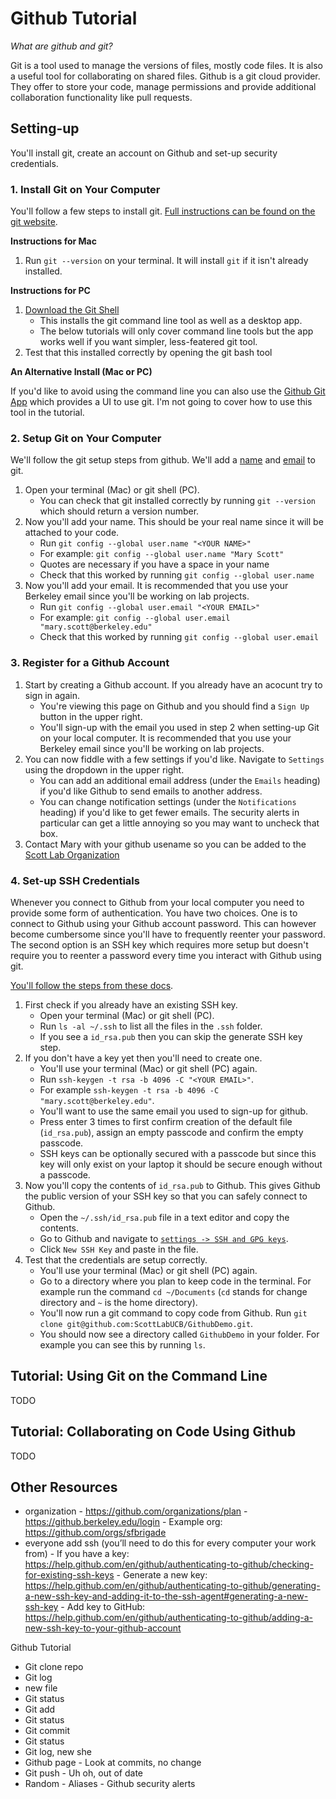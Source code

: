 # Github Tutorial

*What are github and git?* 

Git is a tool used to manage the versions of files, mostly code files. It is also a useful tool for collaborating on shared files. Github is a git cloud provider. They offer to store your code, manage permissions and provide additional collaboration functionality like pull requests.

## Setting-up

You'll install git, create an account on Github and set-up security credentials.

### 1. Install Git on Your Computer

You'll follow a few steps to install git. [Full instructions can be found on the git website](https://git-scm.com/book/en/v2/Getting-Started-Installing-Git).

**Instructions for Mac**

1. Run `git --version` on your terminal. It will install `git` if it isn't already installed.

**Instructions for PC**

1. [Download the Git Shell](https://gitforwindows.org/)
    - This installs the git command line tool as well as a desktop app.
    - The below tutorials will only cover command line tools but the app works well if you want simpler, less-featered git tool.
1. Test that this installed correctly by opening the git bash tool

**An Alternative Install (Mac or PC)**

If you'd like to avoid using the command line you can also use the [Github Git App](https://desktop.github.com/) which provides a UI to use git. I'm not going to cover how to use this tool in the tutorial.

### 2. Setup Git on Your Computer

We'll follow the git setup steps from github. We'll add a [name](https://help.github.com/en/github/using-git/setting-your-username-in-git) and [email](https://help.github.com/en/github/setting-up-and-managing-your-github-user-account/setting-your-commit-email-address#setting-your-commit-email-address-in-git) to git.

1. Open your terminal (Mac) or git shell (PC).
    - You can check that git installed correctly by running `git --version`  which should return a version number.
1. Now you'll add your name. This should be your real name since it will be attached to your code.
    - Run `git config --global user.name "<YOUR NAME>"`
    - For example: `git config --global user.name "Mary Scott"`
    - Quotes are necessary if you have a space in your name
    - Check that this worked by running `git config --global user.name`
1. Now you'll add your email. It is recommended that you use your Berkeley email since you'll be working on lab projects.
    - Run `git config --global user.email "<YOUR EMAIL>"`
    - For example: `git config --global user.email "mary.scott@berkeley.edu"`
    - Check that this worked by running `git config --global user.email`

### 3. Register for a Github Account

1. Start by creating a Github account. If you already have an acocunt try to sign in again.
    - You're viewing this page on Github and you should find a `Sign Up` button in the upper right.
    - You'll sign-up with the email you used in step 2 when setting-up Git on your local computer. It is recommended that you use your Berkeley email since you'll be working on lab projects.
1. You can now fiddle with a few settings if you'd like. Navigate to `Settings` using the dropdown in the upper right.
    - You can add an additional email address (under the `Emails` heading) if you'd like Github to send emails to another address.
    - You can change notification settings (under the `Notifications` heading) if you'd like to get fewer emails. The security alerts in particular can get a little annoying so you may want to uncheck that box.
1. Contact Mary with your github usename so you can be added to the [Scott Lab Organization](https://github.com/ScottLabUCB)

### 4. Set-up SSH Credentials

Whenever you connect to Github from your local computer you need to provide some form of authentication. You have two choices. One is to connect to Github using your Github account password. This can however become cumbersome since you'll have to frequently reenter your password. The second option is an SSH key which requires more setup but doesn't require you to reenter a password every time you interact with Github using git.

[You'll follow the steps from these docs](https://help.github.com/en/github/authenticating-to-github/connecting-to-github-with-ssh).

1. First check if you already have an existing SSH key.
    - Open your terminal (Mac) or git shell (PC). 
    - Run `ls -al ~/.ssh` to list all the files in the `.ssh` folder.
    - If you see a `id_rsa.pub` then you can skip the generate SSH key step.
2. If you don't have a key yet then you'll need to create one.
    - You'll use your terminal (Mac) or git shell (PC) again.
    - Run `ssh-keygen -t rsa -b 4096 -C "<YOUR EMAIL>"`.
    - For example `ssh-keygen -t rsa -b 4096 -C "mary.scott@berkeley.edu"`.
    - You'll want to use the same email you used to sign-up for github.
    - Press enter 3 times to first confirm creation of the default file (`id_rsa.pub`), assign an empty passcode and confirm the empty passcode.
    - SSH keys can be optionally secured with a passcode but since this key will only exist on your laptop it should be secure enough without a passcode.
3. Now you'll copy the contents of `id_rsa.pub` to Github. This gives Github the public version of your SSH key so that you can safely connect to Github.
    - Open the `~/.ssh/id_rsa.pub` file in a text editor and copy the contents.
    - Go to Github and navigate to [`settings -> SSH and GPG keys`](https://github.com/settings/keys).
    - Click `New SSH Key` and paste in the file.
4. Test that the credentials are setup correctly.
    - You'll use your terminal (Mac) or git shell (PC) again.
    - Go to a directory where you plan to keep code in the terminal. For example run the command `cd ~/Documents` (`cd` stands for change directory and `~` is the home directory).
    - You'll now run a git command to copy code from Github. Run `git clone git@github.com:ScottLabUCB/GithubDemo.git`.
    - You should now see a directory called `GithubDemo` in your folder. For example you can see this by running `ls`.

## Tutorial: Using Git on the Command Line

TODO

## Tutorial: Collaborating on Code Using Github

TODO

## Other Resources

- organization
      - https://github.com/organizations/plan
      - https://github.berkeley.edu/login
      - Example org: https://github.com/orgs/sfbrigade
- everyone add ssh (you’ll need to do this for every computer your work from)
      - If you have a key: https://help.github.com/en/github/authenticating-to-github/checking-for-existing-ssh-keys
      - Generate a new key: https://help.github.com/en/github/authenticating-to-github/generating-a-new-ssh-key-and-adding-it-to-the-ssh-agent#generating-a-new-ssh-key
      - Add key to GitHub: https://help.github.com/en/github/authenticating-to-github/adding-a-new-ssh-key-to-your-github-account

Github Tutorial
- Git clone repo
- Git log
- new file
- Git status
- Git add
- Git status
- Git commit
- Git status
- Git log, new she
- Github page
      - Look at commits, no change
- Git push
      - Uh oh, out of date
- Random
      - Aliases
      - Github security alerts


